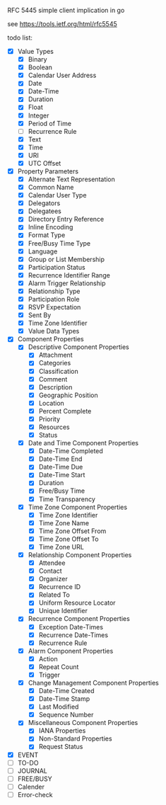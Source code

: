 RFC 5445 simple client implication in go

see https://tools.ietf.org/html/rfc5545

todo list:

- [x] Value Types
  - [x] Binary
  - [x] Boolean
  - [x] Calendar User Address
  - [x] Date
  - [x] Date-Time
  - [x] Duration
  - [x] Float
  - [x] Integer
  - [x] Period of Time
  - [ ] Recurrence Rule
  - [x] Text
  - [x] Time
  - [x] URI
  - [x] UTC Offset
- [x] Property Parameters
     - [x] Alternate Text Representation
     - [x] Common Name
     - [x] Calendar User Type
     - [x] Delegators  
     - [x] Delegatees  
     - [x] Directory Entry Reference
     - [x] Inline Encoding
     - [x] Format Type
     - [x] Free/Busy Time Type
     - [x] Language  
     - [x] Group or List Membership  
     - [x] Participation Status  
     - [x] Recurrence Identifier Range  
     - [x] Alarm Trigger Relationship  
     - [x] Relationship Type  
     - [x] Participation Role  
     - [x] RSVP Expectation  
     - [x] Sent By  
     - [x] Time Zone Identifier  
     - [x] Value Data Types
- [x] Component Properties
    - [x] Descriptive Component Properties
        - [x] Attachment
        - [x] Categories
        - [x] Classification
        - [x] Comment 
        - [x] Description 
        - [x] Geographic Position 
        - [x] Location  
        - [x] Percent Complete 
        - [x] Priority  
        - [x] Resources 
        - [x] Status  
    - [x] Date and Time Component Properties
        - [x] Date-Time Completed  
        - [x] Date-Time End  
        - [x] Date-Time Due  
        - [x] Date-Time Start  
        - [x] Duration  
        - [x] Free/Busy Time   
        - [x] Time Transparency
    - [x] Time Zone Component Properties
        - [x]  Time Zone Identifier
        - [x]  Time Zone Name
        - [x]  Time Zone Offset From
        - [x]  Time Zone Offset To
        - [x]  Time Zone URL
    - [x]  Relationship Component Properties
        - [x] Attendee  
        - [x]  Contact   
        - [x]  Organizer    
        - [x]  Recurrence ID   
        - [x]  Related To 
        - [x]  Uniform Resource Locator
        - [x]  Unique Identifier
    - [x]  Recurrence Component Properties
        - [x]  Exception Date-Times
        - [x]  Recurrence Date-Times
        - [x]  Recurrence Rule
    - [x]  Alarm Component Properties
        - [x]  Action  
        - [x]  Repeat Count
        - [x]  Trigger 
    - [x]   Change Management Component Properties
        - [x]  Date-Time Created
        - [x]  Date-Time Stamp
        - [x]  Last Modified
        - [x]  Sequence Number
    - [x]  Miscellaneous Component Properties
        - [x]  IANA Properties
        - [x]  Non-Standard Properties
        - [x]  Request Status
- [x] EVENT
- [ ] TO-DO
- [ ] JOURNAL
- [ ] FREE/BUSY
- [ ] Calender
- [ ] Error-check